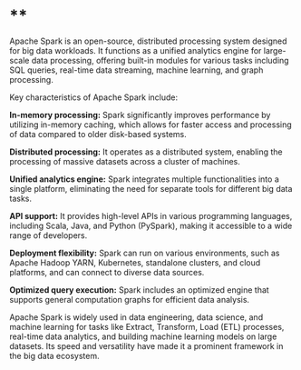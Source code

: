 # **[]()

Apache Spark is an open-source, distributed processing system designed for big data workloads. It functions as a unified analytics engine for large-scale data processing, offering built-in modules for various tasks including SQL queries, real-time data streaming, machine learning, and graph processing.

Key characteristics of Apache Spark include:

**In-memory processing:** Spark significantly improves performance by utilizing in-memory caching, which allows for faster access and processing of data compared to older disk-based systems.

**Distributed processing:** It operates as a distributed system, enabling the processing of massive datasets across a cluster of machines.

**Unified analytics engine:** Spark integrates multiple functionalities into a single platform, eliminating the need for separate tools for different big data tasks.

**API support:** It provides high-level APIs in various programming languages, including Scala, Java, and Python (PySpark), making it accessible to a wide range of developers.

**Deployment flexibility:** Spark can run on various environments, such as Apache Hadoop YARN, Kubernetes, standalone clusters, and cloud platforms, and can connect to diverse data sources.

**Optimized query execution:** Spark includes an optimized engine that supports general computation graphs for efficient data analysis.

Apache Spark is widely used in data engineering, data science, and machine learning for tasks like Extract, Transform, Load (ETL) processes, real-time data analytics, and building machine learning models on large datasets. Its speed and versatility have made it a prominent framework in the big data ecosystem.
